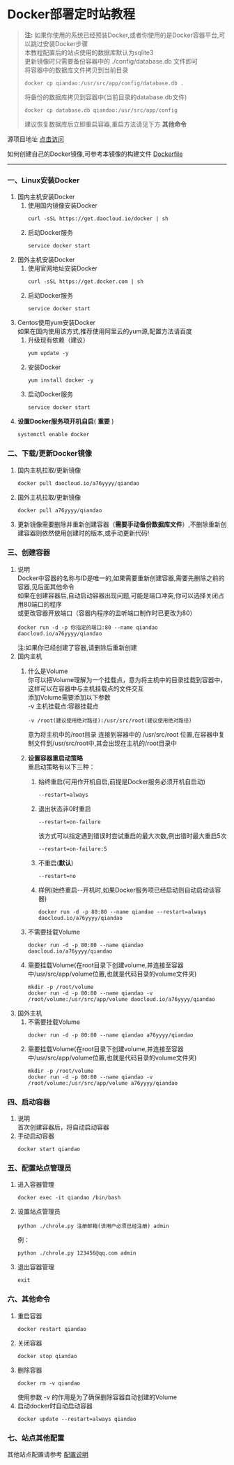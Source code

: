 # Docker部署定时站教程

> **注:**
> 如果你使用的系统已经预装Docker,或者你使用的是Docker容器平台,可以跳过安装Docker步骤  
> 本教程配置后的站点使用的数据库默认为sqlite3  
> 更新镜像时只需要备份容器中的 ./config/database.db 文件即可  
> 将容器中的数据库文件拷贝到当前目录  
> ```
> docker cp qiandao:/usr/src/app/config/database.db .
> ```
> 将备份的数据库拷贝到容器中(当前目录的database.db文件)
> ```
> docker cp database.db qiandao:/usr/src/app/config
> ```
> 建议恢复数据库后立即重启容器,重启方法请见下方 **其他命令**  

源项目地址 [点击访问][1]  

如何创建自己的Docker镜像,可参考本镜像的构建文件 [Dockerfile][3]  

***

### 一、Linux安装Docker  
1. 国内主机安装Docker  
    1. 使用国内镜像安装Docker  
        ```
        curl -sSL https://get.daocloud.io/docker | sh
        ```
    2. 启动Docker服务  
        ```
    	service docker start
        ```
2. 国外主机安装Docker  
	1. 使用官网地址安装Docker  
	    ```
		curl -sSL https://get.docker.com | sh
		```
	2. 启动Docker服务  
	    ```
		service docker start
        ```
3. Centos使用yum安装Docker  
	如果在国内使用该方式,推荐使用阿里云的yum源,配置方法请百度  
	1. 升级现有依赖（建议）  
	    ```
		yum update -y
		```
	2. 安装Docker  
		```
        yum install docker -y
        ```
    3. 启动Docker服务  
        ```
		service docker start
		```
4. **设置Docker服务项开机自启**( **重要** )  
    ```
    systemctl enable docker
    ```

### 二、下载/更新Docker镜像

1. 国内主机拉取/更新镜像  
    ```
	docker pull daocloud.io/a76yyyy/qiandao
	```
2. 国外主机拉取/更新镜像  
	```
    docker pull a76yyyy/qiandao
    ```
3. 更新镜像需要删除并重新创建容器（**需要手动备份数据库文件**）,不删除重新创建容器则依然使用创建时的版本,或手动更新代码!  

### 三、创建容器
1. 说明  
	Docker中容器的名称与ID是唯一的,如果需要重新创建容器,需要先删除之前的容器,见后面其他命令  
	如果在创建容器后,自动启动容器出现问题,可能是端口冲突,你可以选择关闭占用80端口的程序  
	或更改容器开放端口（容器内程序的监听端口制作时已更改为80）  
	```
	docker run -d -p 你指定的端口:80 --name qiandao daocloud.io/a76yyyy/qiandao
	```  
	注:如果你已经创建了容器,请删除后重新创建  
2. 国内主机  
	1. 什么是Volume  
		你可以把Volume理解为一个挂载点，意为将主机中的目录挂载到容器中，这样可以在容器中与主机挂载点的文件交互  
		添加Volume需要添加以下参数  
		-v 主机挂载点:容器挂载点  
		```
		-v /root(建议使用绝对路径):/usr/src/root(建议使用绝对路径)
		```  
		意为将主机中的/root目录 连接到容器中的 /usr/src/root 位置,在容器中复制文件到/usr/src/root中,其会出现在主机的/root目录中
		
	2. **设置容器重启动策略**  
	    重启动策略有以下三种：
        1. 始终重启(可用作开机自启,前提是Docker服务必须开机自启动)
            ```
            --restart=always
            ```
        2. 退出状态非0时重启
            ```
            --restart=on-failure
            ```
            该方式可以指定遇到错误时尝试重启的最大次数,例出错时最大重启5次
            ```
            --restart=on-failure:5
            ```
        3. 不重启(**默认**)
            ```
            --restart=no
            ```
		4. 样例(始终重启--开机时,如果Docker服务项已经启动则自动启动该容器)
		    ```
		    docker run -d -p 80:80 --name qiandao --restart=always daocloud.io/a76yyyy/qiandao
	        ```  
	3. 不需要挂载Volume  
	    ```
		docker run -d -p 80:80 --name qiandao daocloud.io/a76yyyy/qiandao
	    ```  
	4. 需要挂载Volume(在root目录下创建volume,并连接至容器中/usr/src/app/volume位置,也就是代码目录的volume文件夹)  
	    ```
		mkdir -p /root/volume
		docker run -d -p 80:80 --name qiandao -v /root/volume:/usr/src/app/volume daocloud.io/a76yyyy/qiandao
		```  
3. 国外主机  
	1. 不需要挂载Volume  
	    ```
		docker run -d -p 80:80 --name qiandao a76yyyy/qiandao
	    ```  
	2. 需要挂载Volume(在root目录下创建volume,并连接至容器中/usr/src/app/volume位置,也就是代码目录的volume文件夹)  
	    ```
		mkdir -p /root/volume
		docker run -d -p 80:80 --name qiandao -v /root/volume:/usr/src/app/volume a76yyyy/qiandao
		```

### 四、启动容器  
1. 说明  
	首次创建容器后，将自动启动容器
2. 手动启动容器  
	```
    docker start qiandao
    ```

### 五、配置站点管理员  
1. 进入容器管理  
    ```	
    docker exec -it qiandao /bin/bash
    ```
2. 设置站点管理员  
    ```
	python ./chrole.py 注册邮箱(该用户必须已经注册) admin
	```
	例：
	```
	python ./chrole.py 123456@qq.com admin
	```
3. 退出容器管理  
    ```
	exit
	```

### 六、其他命令  
1. 重启容器  
    ```
	docker restart qiandao
	```
2. 关闭容器  
    ```
	docker stop qiandao
	```
3. 删除容器  
    ```
	docker rm -v qiandao
	```
    使用参数 -v 的作用是为了确保删除容器自动创建的Volume
4. 启动docker时自动启动容器  
    ```
	docker update --restart=always qiandao
	```
### 七、站点其他配置  

其他站点配置请参考 [配置说明][2]

[1]:https://github.com/binux/qiandao
[2]:https://gitee.com/a76yyyy/qiandao/blob/master/README.md
[3]:https://gitee.com/a76yyyy/qiandao/blob/master/Dockerfile
